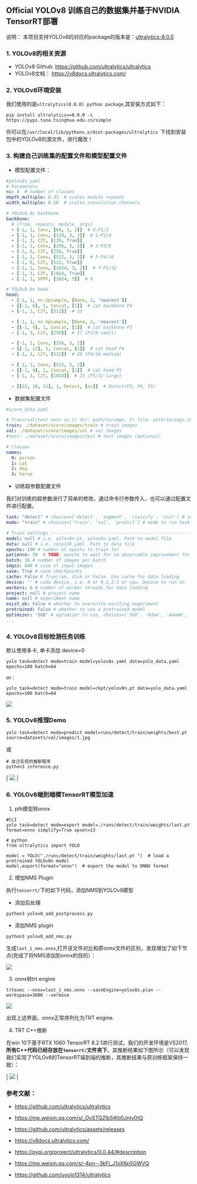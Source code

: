 ##  Official YOLOv8 训练自己的数据集并基于NVIDIA TensorRT部署

说明： 本项目支持YOLOv8的对应的package的版本是：[ultralytics-8.0.0](https://pypi.org/project/ultralytics/8.0.0/)

### 1. YOLOv8的相关资源

+ YOLOv8 Github: https://github.com/ultralytics/ultralytics
+ YOLOv8文档： https://v8docs.ultralytics.com/

### 2. YOLOv8环境安装

我们使用的是`ultralytics(8.0.0) python package`,其安装方式如下：

```shell
pip install ultralytics==8.0.0 -i https://pypi.tuna.tsinghua.edu.cn/simple
```

你可以在`/usr/local/lib/pythonx.x/dist-packages/ultralytics `下找到安装包中的YOLOv8的源文件，进行魔改！

### 3. 构建自己训练集的配置文件和模型配置文件

+ 模型配置文件：

```yaml
#yolov8s.yaml
# Parameters
nc: 4  # number of classes
depth_multiple: 0.33  # scales module repeats
width_multiple: 0.50  # scales convolution channels

# YOLOv8.0s backbone
backbone:
  # [from, repeats, module, args]
  - [-1, 1, Conv, [64, 3, 2]]  # 0-P1/2
  - [-1, 1, Conv, [128, 3, 2]]  # 1-P2/4
  - [-1, 3, C2f, [128, True]]
  - [-1, 1, Conv, [256, 3, 2]]  # 3-P3/8
  - [-1, 6, C2f, [256, True]]
  - [-1, 1, Conv, [512, 3, 2]]  # 5-P4/16
  - [-1, 6, C2f, [512, True]]
  - [-1, 1, Conv, [1024, 3, 2]]  # 7-P5/32
  - [-1, 3, C2f, [1024, True]]
  - [-1, 1, SPPF, [1024, 5]]  # 9

# YOLOv8.0s head
head:
  - [-1, 1, nn.Upsample, [None, 2, 'nearest']]
  - [[-1, 6], 1, Concat, [1]]  # cat backbone P4
  - [-1, 3, C2f, [512]]  # 13

  - [-1, 1, nn.Upsample, [None, 2, 'nearest']]
  - [[-1, 4], 1, Concat, [1]]  # cat backbone P3
  - [-1, 3, C2f, [256]]  # 17 (P3/8-small)

  - [-1, 1, Conv, [256, 3, 2]]
  - [[-1, 12], 1, Concat, [1]]  # cat head P4
  - [-1, 3, C2f, [512]]  # 20 (P4/16-medium)

  - [-1, 1, Conv, [512, 3, 2]]
  - [[-1, 9], 1, Concat, [1]]  # cat head P5
  - [-1, 3, C2f, [1024]]  # 23 (P5/32-large)

  - [[15, 18, 21], 1, Detect, [nc]]  # Detect(P3, P4, P5)

```

+ 数据集配置文件

```yaml
#score_data.yaml

# Train/val/test sets as 1) dir: path/to/imgs, 2) file: path/to/imgs.txt, or 3) list: [path/to/imgs1, path/to/imgs2, ..]
train: ./dataset/score/images/train # train images
val: ./dataset/score/images/val # val images
#test: ./dataset/score/images/test # test images (optional)

# Classes
names:
  0: person
  1: cat
  2: dog
  3: horse

```

+ 训练超参数配置文件

我们对训练的超参数进行了简单的修改，通过命令行参数传入，也可以通过配置文件进行配置。

```yaml
task: "detect" # choices=['detect', 'segment', 'classify', 'init'] # init is a special case. Specify task to run.
mode: "train" # choices=['train', 'val', 'predict'] # mode to run task in.

# Train settings -------------------------------------------------------------------------------------------------------
model: null # i.e. yolov8n.pt, yolov8n.yaml. Path to model file
data: null # i.e. coco128.yaml. Path to data file
epochs: 100 # number of epochs to train for
patience: 50  # TODO: epochs to wait for no observable improvement for early stopping of training
batch: 16 # number of images per batch
imgsz: 640 # size of input images
save: True # save checkpoints
cache: False # True/ram, disk or False. Use cache for data loading
device: '' # cuda device, i.e. 0 or 0,1,2,3 or cpu. Device to run on
workers: 8 # number of worker threads for data loading
project: null # project name
name: null # experiment name
exist_ok: False # whether to overwrite existing experiment
pretrained: False # whether to use a pretrained model
optimizer: 'SGD' # optimizer to use, choices=['SGD', 'Adam', 'AdamW', 'RMSProp']
...
```

### 4. YOLOv8目标检测任务训练
默认使用多卡, 单卡添加 device=0

```shell
yolo task=detect mode=train model=yolov8s.yaml data=yolo_data.yaml epochs=100 batch=64
```
or :
```shell
yolo task=detect mode=train model=ckpt/yolov8n.pt data=yolo_data.yaml epochs=100 batch=64

```

![](docs/train_log1.png)

### 5. YOLOv8推理Demo

```shell
yolo task=detect mode=predict model=runs/detect/train/weights/best.pt source=datasets/val/images/1.jpg
```
或
```shell
# 自己实现的推断程序
python3 inference.py
```
| ![](docs/cat1.jpg)   |

### 6. YOLOv8端到端模TensorRT模型加速

1. pth模型转onnx

```shell
#CLI
yolo task=detect mode=export model=./runs/detect/train/weights/last.pt format=onnx simplify=True opset=13

# python
from ultralytics import YOLO

model = YOLO("./runs/detect/train/weights/last.pt ")  # load a pretrained YOLOv8n model
model.export(format="onnx")  # export the model to ONNX format
```

2. 增加NMS Plugin 

执行`tensorrt/`下的如下代码，添加NMS到YOLOv8模型

+ 添加后处理

```shell
python3 yolov8_add_postprocess.py
```

+ 添加NMS plugin

```shell
python3 yolov8_add_nms.py
```

生成`last_1_nms.onnx`,打开该文件对比和原onnx文件的区别，发现增加了如下节点(完成了将NMS添加到onnx的目的）：

![](docs/nms.png)

3. onnx转trt engine

```shell
trtexec --onnx=last_1_nms.onnx --saveEngine=yolov8s.plan --workspace=3000 --verbose
```

![](docs/trt.png)

出现上述界面，onnx正常序列化为TRT engine.

4. TRT C++推断

在win 10下基于RTX 1060 TensorRT 8.2.1进行测试，我们的开发环境是VS2017,**所有C++代码已经存放在`tensorrt/`文件夹下**。其推断结果如下图所示（可以发现我们实现了YOLOv8的TensorRT端到端的推断，其推断结果与原训练框架保持一致）：

| ![](tensorrt/yolov8/yolov8/res/cat1.jpg)   |

### 参考文献：

+ https://github.com/ultralytics/ultralytics

+ https://mp.weixin.qq.com/s/_OvSTQZlb5jKti0JnIy0tQ
+ https://github.com/ultralytics/assets/releases
+ https://v8docs.ultralytics.com/
+ https://pypi.org/project/ultralytics/0.0.44/#description
+ https://mp.weixin.qq.com/s/-4pn--3kFI_J1oX6p5GWVQ
+ https://github.com/uyolo1314/ultralytics



